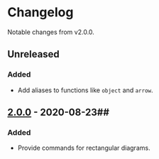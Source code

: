 # Changelog #

Notable changes from v2.0.0.

## Unreleased ##

### Added ###

- Add aliases to functions like `object` and `arrow`.

## [2.0.0] - 2020-08-23##

### Added ###

- Provide commands for rectangular diagrams.

[2.0.0]: https://github.com/uemurax/satysfi-ncsq/releases/tag/2.0.0
